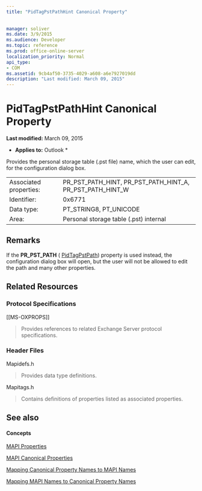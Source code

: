 ```yaml
---
title: "PidTagPstPathHint Canonical Property"
 
 
manager: soliver
ms.date: 3/9/2015
ms.audience: Developer
ms.topic: reference
ms.prod: office-online-server
localization_priority: Normal
api_type:
- COM
ms.assetid: 9cb4af50-3735-4029-a608-a6e7927019dd
description: "Last modified: March 09, 2015"
---
```


# PidTagPstPathHint Canonical Property

 **Last modified:** March 09, 2015 
  
 * **Applies to:** Outlook * 
  
Provides the personal storage table (.pst file) name, which the user can edit, for the configuration dialog box. 
  
|||
|:-----|:-----|
|Associated properties:  <br/> |PR_PST_PATH_HINT, PR_PST_PATH_HINT_A, PR_PST_PATH_HINT_W  <br/> |
|Identifier:  <br/> |0x6771  <br/> |
|Data type:  <br/> |PT_STRING8, PT_UNICODE  <br/> |
|Area:  <br/> |Personal storage table (.pst) internal  <br/> |
   
## Remarks

If the **PR_PST_PATH** ( [PidTagPstPath](pidtagpstpath-canonical-property.md)) property is used instead, the configuration dialog box will open, but the user will not be allowed to edit the path and many other properties.
  
## Related Resources

### Protocol Specifications

[[MS-OXPROPS]] 
  
> Provides references to related Exchange Server protocol specifications.
    
### Header Files

Mapidefs.h
  
> Provides data type definitions.
    
Mapitags.h
  
> Contains definitions of properties listed as associated properties.
    
## See also

#### Concepts

[MAPI Properties](mapi-properties.md)
  
[MAPI Canonical Properties](mapi-canonical-properties.md)
  
[Mapping Canonical Property Names to MAPI Names](mapping-canonical-property-names-to-mapi-names.md)
  
[Mapping MAPI Names to Canonical Property Names](mapping-mapi-names-to-canonical-property-names.md)

